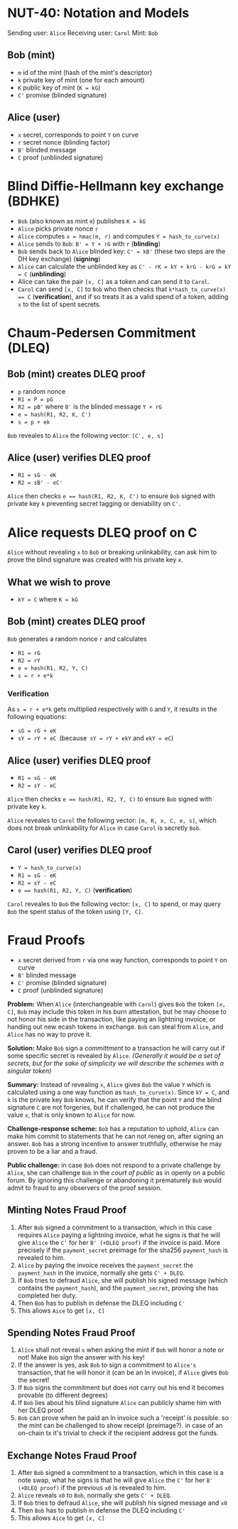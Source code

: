 # NUT-40: Notation and Models

Sending user: `Alice`
Receiving user: `Carol`
Mint: `Bob`

## Bob (mint)

- `m` id of the mint (hash of the mint's descriptor)
- `k` private key of mint (one for each amount)
- `K` public key of mint (`K = kG`)
- `C'` promise (blinded signature)

## Alice (user)

- `x` secret, corresponds to point `Y` on curve
- `r` secret nonce (blinding factor)
- `B'` blinded message
- `C` proof (unblinded signature)

# Blind Diffie-Hellmann key exchange (BDHKE)

- `Bob` (also known as mint `m`) publishes `K = kG`
- `Alice` picks private nonce `r`
- `Alice` computes `x = hmac(m, r)` and computes `Y = hash_to_curve(x)`
- `Alice` sends to `Bob`: `B' = Y + rG` with `r` (**blinding**)
- `Bob` sends back to `Alice` blinded key: `C' = kB'` (these two steps are the DH key exchange) (**signing**)
- `Alice` can calculate the unblinded key as `C' - rK = kY + krG - krG = kY = C` (**unblinding**)
- Alice can take the pair `[x, C]` as a token and can send it to `Carol`.
- `Carol` can send `[x, C]` to `Bob` who then checks that `k*hash_to_curve(x) == C` (**verification**), and if so treats it as a valid spend of a token, adding `x`  to the list of spent secrets.

# Chaum-Pedersen Commitment (DLEQ)

## Bob (mint) creates DLEQ proof
- `p` random nonce
- `R1 = P = pG`
- `R2 = pB'` where `B'` is the blinded message `Y + rG`
- `e = hash(R1, R2, K, C')`
- `s = p + ek`

`Bob` reveales to `Alice` the following vector: `[C', e, s]`

## Alice (user) verifies DLEQ proof
- `R1 = sG - eK`
- `R2 = sB' - eC'`

`Alice` then checks `e == hash(R1, R2, K, C')` to ensure `Bob` signed with private key `k` preventing secret tagging or deniability on `C'`.

# Alice requests DLEQ proof on C

`Alice` without revealing `x` to `Bob` or breaking unlinkability, can ask him to prove the blind signature was created with his private key `x`.

## What we wish to prove

- `kY = C` where `K = kG`

## Bob (mint) creates DLEQ proof

`Bob` generates a random nonce `r` and calculates

- `R1 = rG`
- `R2 = rY`
- `e = hash(R1, R2, Y, C)`
- `s = r + e*k`

### Verification

As `s = r + e*k` gets multiplied respectively with `G` and `Y`, it results in the following equations:

- `sG = rG + eK`
- `sY = rY + eC `(because` sY = rY + ekY` and `ekY = eC`)

## Alice (user) verifies DLEQ proof

- `R1 = sG - eK`
- `R2 = sY - eC`

`Alice` then checks `e == hash(R1, R2, Y, C)` to ensure `Bob` signed with private key `k`.

`Alice` reveales to `Carol` the following vector: `[m, K, x, C, e, s]`, which does not break unlinkability for `Alice` in case `Carol` is secretly `Bob`.


## Carol (user) verifies DLEQ proof
- `Y = hash_to_curve(x)`
- `R1 = sG - eK`
- `R2 = sY - eC`
- `e == hash(R1, R2, Y, C)` (**verification**)

`Carol` reveales to `Bob` the following vector: `[x, C]` to spend, or may query `Bob` the spent status of the token using `[Y, C]`.

# Fraud Proofs

- `x` secret derived from `r` via one way function, corresponds to point `Y` on curve
- `B'` blinded message
- `C'` promise (blinded signature)
- `C` proof (unblinded signature)

**Problem:** When `Alice` (interchangeable with `Carol`) gives `Bob` the token `[x, C]`, `Bob` may include this token in his burn attestation, but he may choose to not honor his side in the transaction, like paying an lightning invoice, or handing out new ecash tokens in exchange. `Bob` can steal from `Alice`, and `Alice` has no way to prove it.

**Solution:** Make `Bob` sign a *committment* to a transaction he will carry out if some specific secret is revealed by `Alice`. *(Generally it would be a set of secrets, but for the sake of simplicity we will describe the schemes with a singular token)*

**Summary:** Instead of revealing `x`, `Alice` gives `Bob` the value `Y` which is calculated using a one way function as `hash_to_curve(x)`. Since `kY = C`, and `k` is the private key `Bob` knows, he can verify that the point `Y` and the blind signature `C` are not forgeries, but if challenged, he can not produce the value `x`, that is only known to `Alice` for now.

**Challenge-response scheme:** `Bob` has a reputation to uphold, `Alice` can make him commit to statements that he can not reneg on, after signing an answer. `Bob` has a strong incentive to answer truthfully, otherwise he may proven to be a liar and a fraud.

**Public challenge:** in case `Bob` does not respond to a private challenge by `Alice`, she can challenge `Bob` in the *court of public* as in openly on a public forum. By ignoring this challenge or abandoning it prematurely `Bob` would admit to fraud to any observers of the proof session.

## Minting Notes Fraud Proof
1. After `Bob` signed a commitment to a transaction, which in this case requires `Alice` paying a lightning invoice, what he signs is that he will give `Alice` the `C'` for her `B' (+DLEQ proof)` if the invoice is paid. More precisely if the `payment_secret` preimage for the sha256 `payment_hash` is revealed to him.
2. `Alice` by paying the invoice receives the `payment_secret` the `payment_hash` in the invoice, normally she gets `C' + DLEQ`.
3. If `Bob` tries to defraud `Alice`, she will publish his signed message (which contains the `payment_hash`), and the `payment_secret`, proving she has completed her duty.
4. Then `Bob` has to publish in defense the DLEQ including `C'`
5. This allows `Aice` to get `[x, C]`

## Spending Notes Fraud Proof
1. `Alice` shall not reveal `x` when asking the mint if `Bob` will honor a note or not! Make `Bob` sign the answer with his key!
2. If the answer is yes, ask `Bob` to sign a commitment to `Alice's` transaction, that he will honor it (can be an ln invoice), if `Alice` gives `Bob` the secret!
3. If `Bob` signs the commitment but does not carry out his end it becomes provable (to different degrees)
4. If `Bob` lies about his blind signature `Alice` can publicly shame him with her DLEQ proof
5. `Bob` can prove when he paid an ln invoice such a 'receipt' is possible. so the mint can be challenged to show receipt (preimage?). in case of an on-chain tx it's trivial to check if the recipient address got the funds.

## Exchange Notes Fraud Proof
1. After `Bob` signed a commitment to a transaction, which in this case is a note swap, what he signs is that he will give `Alice` the `C'` for her `B' (+DLEQ proof)` if the previous `x0` is revealed to him.
2. `Alice` reveals `x0` to `Bob`, normally she gets `C' + DLEQ`.
3. If `Bob` tries to defraud `Alice`, she will publish his signed message and `x0`
4. Then `Bob` has to publish in defense the DLEQ including `C'`
5. This allows `Aice` to get `[x, C]`